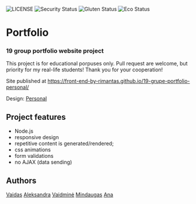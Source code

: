 ![LICENSE](https://img.shields.io/badge/license-MIT-blue.svg?style=flat-square)
![Security Status](https://img.shields.io/security-headers?label=Security&url=https%3A%2F%2Fgithub.com&style=flat-square)
![Gluten Status](https://img.shields.io/badge/Gluten-Free-green.svg)
![Eco Status](https://img.shields.io/badge/ECO-Friendly-green.svg)


# Portfolio
### 19 group portfolio website project

This project is for educational porpuses only. Pull request are welcome, but priority for my real-life students! Thank you for your cooperation!

Site published at https://front-end-by-rimantas.github.io/19-grupe-portfolio-personal/

Design: [Personal](https://preview.colorlib.com/theme/personal/)


## Project features
- Node.js
- responsive design
- repetitive content is generated/rendered;
- css animations
- form validations
- no AJAX (data sending)

## Authors
[Vaidas](https://github.com/vaidas33)
[Aleksandra](https://github.com/Alekslov)
[Vaidminė](https://github.com/Vaidmine)
[Mindaugas](https://github.com/mindep1)
[Ana](https://github.com/anavisnia)

